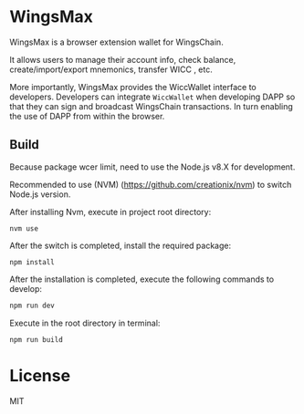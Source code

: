 # WingsMax

WingsMax is a browser extension wallet for WingsChain. 

It allows users to manage their account info, check balance, create/import/export mnemonics, transfer WICC , etc.

More importantly, WingsMax provides the WiccWallet interface to developers. Developers can integrate `WiccWallet` when developing DAPP so that they can sign and broadcast WingsChain transactions. In turn enabling the use of DAPP from within the browser.


## Build

Because package wcer limit, need to use the Node.js v8.X for development.

Recommended to use (NVM) (https://github.com/creationix/nvm) to switch Node.js version.

After installing Nvm, execute in project root directory:

```
nvm use
```

After the switch is completed, install the required package:
```
npm install
```

After the installation is completed, execute the following commands to develop:

```bash
npm run dev
```

Execute in the root directory in terminal:

```
npm run build
```

# License
MIT
